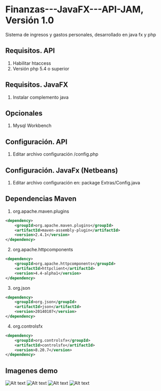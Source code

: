 Finanzas---JavaFX---API-JAM, Versión 1.0
===========================
Sistema de ingresos y gastos personales, desarrollado en java fx y php

Requisitos. API
--------------------------------------
1. Habilitar htaccess
2. Versión php 5.4 o superior

Requisitos. JavaFX
--------------------------------------
1. Instalar complemento java

Opcionales
--------------------------------------
1. Mysql Workbench

Configuración. API
--------------------------------------
1. Editar archivo configuración /config.php

Configuración. JavaFx (Netbeans)
--------------------------------------
1. Editar archivo configuración en: package Extras/Config.java

Dependencias Maven
--------------------------------------
1. org.apache.maven.plugins

```xml
<dependency>
    <groupId>org.apache.maven.plugins</groupId>
    <artifactId>maven-assembly-plugin</artifactId>
    <version>2.4.1</version>
</dependency>
```

2. org.apache.httpcomponents

```xml
<dependency>
    <groupId>org.apache.httpcomponents</groupId>
    <artifactId>httpclient</artifactId>
    <version>4.4-alpha1</version>
</dependency>
```

3. org.json

```xml
<dependency>
    <groupId>org.json</groupId>
    <artifactId>json</artifactId>
    <version>20140107</version>
</dependency>
```

4. org.controlsfx

```xml
<dependency>
    <groupId>org.controlsfx</groupId>
    <artifactId>controlsfx</artifactId>
    <version>8.20.7</version>
</dependency>
```

Imagenes demo
--------------------------------------
![Alt text](http://dvdeveloper.com/demo-images/fximagen1.png "Imagen 1")
![Alt text](http://dvdeveloper.com/demo-images/fximagen2.png "Imagen 2")
![Alt text](http://dvdeveloper.com/demo-images/fximagen3.png "Imagen 3")
![Alt text](http://dvdeveloper.com/demo-images/fximagen4.png "Imagen 4")

